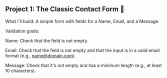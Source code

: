 
## Project 1: The Classic Contact Form 📝

What i'll build: A simple form with fields for a Name, Email, and a Message.

Validation goals:

Name: Check that the field is not empty.

Email: Check that the field is not empty and that the input is in a valid email format (e.g., name@domain.com).

Message: Check that it's not empty and has a minimum length (e.g., at least 10 characters).